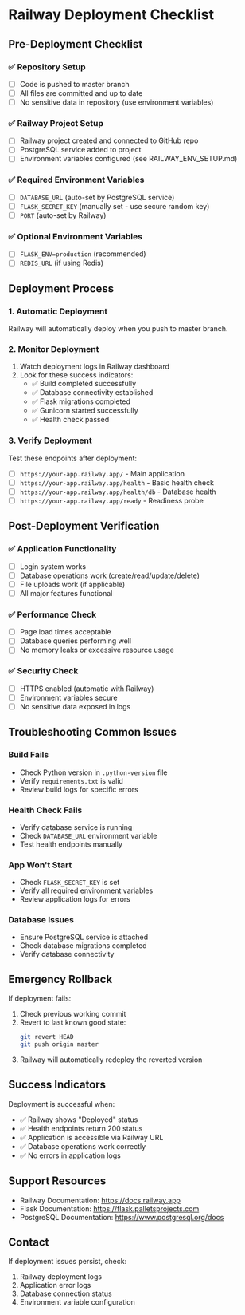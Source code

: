 # Railway Deployment Checklist

## Pre-Deployment Checklist

### ✅ Repository Setup
- [ ] Code is pushed to master branch
- [ ] All files are committed and up to date
- [ ] No sensitive data in repository (use environment variables)

### ✅ Railway Project Setup
- [ ] Railway project created and connected to GitHub repo
- [ ] PostgreSQL service added to project
- [ ] Environment variables configured (see RAILWAY_ENV_SETUP.md)

### ✅ Required Environment Variables
- [ ] `DATABASE_URL` (auto-set by PostgreSQL service)
- [ ] `FLASK_SECRET_KEY` (manually set - use secure random key)
- [ ] `PORT` (auto-set by Railway)

### ✅ Optional Environment Variables
- [ ] `FLASK_ENV=production` (recommended)
- [ ] `REDIS_URL` (if using Redis)

## Deployment Process

### 1. Automatic Deployment
Railway will automatically deploy when you push to master branch.

### 2. Monitor Deployment
1. Watch deployment logs in Railway dashboard
2. Look for these success indicators:
   - ✅ Build completed successfully
   - ✅ Database connectivity established
   - ✅ Flask migrations completed
   - ✅ Gunicorn started successfully
   - ✅ Health check passed

### 3. Verify Deployment
Test these endpoints after deployment:
- [ ] `https://your-app.railway.app/` - Main application
- [ ] `https://your-app.railway.app/health` - Basic health check
- [ ] `https://your-app.railway.app/health/db` - Database health
- [ ] `https://your-app.railway.app/ready` - Readiness probe

## Post-Deployment Verification

### ✅ Application Functionality
- [ ] Login system works
- [ ] Database operations work (create/read/update/delete)
- [ ] File uploads work (if applicable)
- [ ] All major features functional

### ✅ Performance Check
- [ ] Page load times acceptable
- [ ] Database queries performing well
- [ ] No memory leaks or excessive resource usage

### ✅ Security Check
- [ ] HTTPS enabled (automatic with Railway)
- [ ] Environment variables secure
- [ ] No sensitive data exposed in logs

## Troubleshooting Common Issues

### Build Fails
- Check Python version in `.python-version` file
- Verify `requirements.txt` is valid
- Review build logs for specific errors

### Health Check Fails
- Verify database service is running
- Check `DATABASE_URL` environment variable
- Test health endpoints manually

### App Won't Start
- Check `FLASK_SECRET_KEY` is set
- Verify all required environment variables
- Review application logs for errors

### Database Issues
- Ensure PostgreSQL service is attached
- Check database migrations completed
- Verify database connectivity

## Emergency Rollback

If deployment fails:
1. Check previous working commit
2. Revert to last known good state:
   ```bash
   git revert HEAD
   git push origin master
   ```
3. Railway will automatically redeploy the reverted version

## Success Indicators

Deployment is successful when:
- ✅ Railway shows "Deployed" status
- ✅ Health endpoints return 200 status
- ✅ Application is accessible via Railway URL
- ✅ Database operations work correctly
- ✅ No errors in application logs

## Support Resources

- Railway Documentation: https://docs.railway.app
- Flask Documentation: https://flask.palletsprojects.com
- PostgreSQL Documentation: https://www.postgresql.org/docs

## Contact

If deployment issues persist, check:
1. Railway deployment logs
2. Application error logs
3. Database connection status
4. Environment variable configuration
